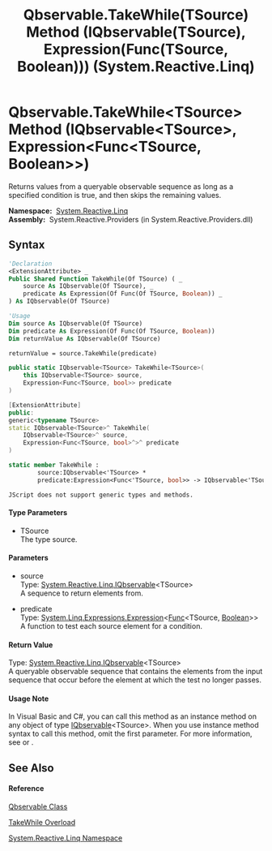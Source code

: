 ﻿---
title: Qbservable.TakeWhile(TSource) Method (IQbservable(TSource), Expression(Func(TSource, Boolean))) (System.Reactive.Linq)
TOCTitle: TakeWhile(TSource) Method (IQbservable(TSource), Expression(Func(TSource, Boolean)))
ms:assetid: M:System.Reactive.Linq.Qbservable.TakeWhile``1(System.Reactive.Linq.IQbservable{``0},System.Linq.Expressions.Expression{System.Func{``0,System.Boolean}})
ms:mtpsurl: https://msdn.microsoft.com/en-us/library/Hh211618(v=VS.103)
ms:contentKeyID: 36068297
ms.date: 06/28/2011
mtps_version: v=VS.103
dev_langs:
- vb
- csharp
- c++
- fsharp
- jscript
---

# Qbservable.TakeWhile\<TSource\> Method (IQbservable\<TSource\>, Expression\<Func\<TSource, Boolean\>\>)

Returns values from a queryable observable sequence as long as a specified condition is true, and then skips the remaining values.

**Namespace:**  [System.Reactive.Linq](hh211929\(v=vs.103\).md)  
**Assembly:**  System.Reactive.Providers (in System.Reactive.Providers.dll)

## Syntax

``` vb
'Declaration
<ExtensionAttribute> _
Public Shared Function TakeWhile(Of TSource) ( _
    source As IQbservable(Of TSource), _
    predicate As Expression(Of Func(Of TSource, Boolean)) _
) As IQbservable(Of TSource)
```

``` vb
'Usage
Dim source As IQbservable(Of TSource)
Dim predicate As Expression(Of Func(Of TSource, Boolean))
Dim returnValue As IQbservable(Of TSource)

returnValue = source.TakeWhile(predicate)
```

``` csharp
public static IQbservable<TSource> TakeWhile<TSource>(
    this IQbservable<TSource> source,
    Expression<Func<TSource, bool>> predicate
)
```

``` c++
[ExtensionAttribute]
public:
generic<typename TSource>
static IQbservable<TSource>^ TakeWhile(
    IQbservable<TSource>^ source, 
    Expression<Func<TSource, bool>^>^ predicate
)
```

``` fsharp
static member TakeWhile : 
        source:IQbservable<'TSource> * 
        predicate:Expression<Func<'TSource, bool>> -> IQbservable<'TSource> 
```

``` jscript
JScript does not support generic types and methods.
```

#### Type Parameters

  - TSource  
    The type source.

#### Parameters

  - source  
    Type: [System.Reactive.Linq.IQbservable](hh229328\(v=vs.103\).md)\<TSource\>  
    A sequence to return elements from.  

<!-- end list -->

  - predicate  
    Type: [System.Linq.Expressions.Expression](https://msdn.microsoft.com/en-us/library/Bb335710)\<[Func](https://msdn.microsoft.com/en-us/library/Bb549151)\<TSource, [Boolean](https://msdn.microsoft.com/en-us/library/a28wyd50)\>\>  
    A function to test each source element for a condition.  

#### Return Value

Type: [System.Reactive.Linq.IQbservable](hh229328\(v=vs.103\).md)\<TSource\>  
A queryable observable sequence that contains the elements from the input sequence that occur before the element at which the test no longer passes.  

#### Usage Note

In Visual Basic and C\#, you can call this method as an instance method on any object of type [IQbservable](hh229328\(v=vs.103\).md)\<TSource\>. When you use instance method syntax to call this method, omit the first parameter. For more information, see [](https://msdn.microsoft.com/en-us/library/Bb384936) or [](https://msdn.microsoft.com/en-us/library/Bb383977).

## See Also

#### Reference

[Qbservable Class](hh211693\(v=vs.103\).md)

[TakeWhile Overload](hh229245\(v=vs.103\).md)

[System.Reactive.Linq Namespace](hh211929\(v=vs.103\).md)

